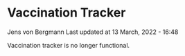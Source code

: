 Vaccination Tracker
================
Jens von Bergmann
Last updated at 13 March, 2022 - 16:48

Vaccination tracker is no longer functional.
